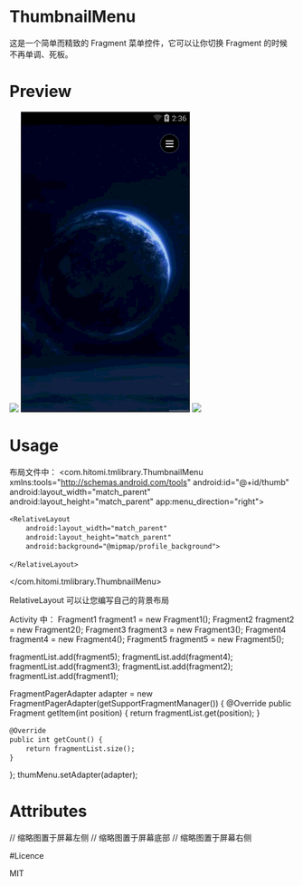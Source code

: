 # ThumbnailMenu

这是一个简单而精致的 Fragment 菜单控件，它可以让你切换 Fragment 的时候不再单调、死板。

# Preview

<img src="preview/men_left.gif"/>
<img src="preview/menu_bottom.gif"/>
<img src="preview/menu_right.gif"/>

# Usage

布局文件中：
<com.hitomi.tmlibrary.ThumbnailMenu xmlns:tools="http://schemas.android.com/tools"
    android:id="@+id/thumb"
    android:layout_width="match_parent"
    android:layout_height="match_parent"
    app:menu_direction="right">

    <RelativeLayout
        android:layout_width="match_parent"
        android:layout_height="match_parent"
        android:background="@mipmap/profile_background">

    </RelativeLayout>

</com.hitomi.tmlibrary.ThumbnailMenu>

RelativeLayout 可以让您编写自己的背景布局

Activity 中：
Fragment1 fragment1 = new Fragment1();
Fragment2 fragment2 = new Fragment2();
Fragment3 fragment3 = new Fragment3();
Fragment4 fragment4 = new Fragment4();
Fragment5 fragment5 = new Fragment5();

fragmentList.add(fragment5);
fragmentList.add(fragment4);
fragmentList.add(fragment3);
fragmentList.add(fragment2);
fragmentList.add(fragment1);

FragmentPagerAdapter adapter = new FragmentPagerAdapter(getSupportFragmentManager()) {
    @Override
    public Fragment getItem(int position) {
        return fragmentList.get(position);
    }

    @Override
    public int getCount() {
        return fragmentList.size();
    }

};
thumMenu.setAdapter(adapter);

# Attributes

<declare-styleable name="ThumbnailMenu">
    <attr name="menu_direction" format="enum">
        <enum name="left" value="1000" /> // 缩略图置于屏幕左侧
        <enum name="bottom" value="1001" /> // 缩略图置于屏幕底部
        <enum name="right" value="1002" /> // 缩略图置于屏幕右侧
    </attr>
</declare-styleable>

#Licence

MIT



